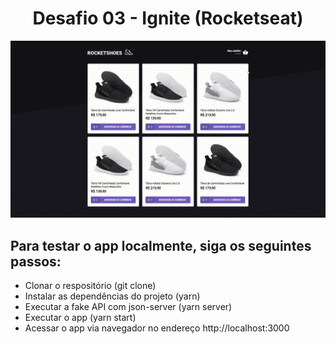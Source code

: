 <h1 align='center'>
  Desafio 03 - Ignite (Rocketseat)
</h1>

<div align='center'>
  <img src='./github_assets/web-preview.gif' alt='demo-web'>
</div>

<h2>Para testar o app localmente, siga os seguintes passos:</h2>

- Clonar o respositório (git clone)
- Instalar as dependências do projeto (yarn)
- Executar a fake API com json-server (yarn server)
- Executar o app (yarn start)
- Acessar o app via navegador no endereço http://localhost:3000